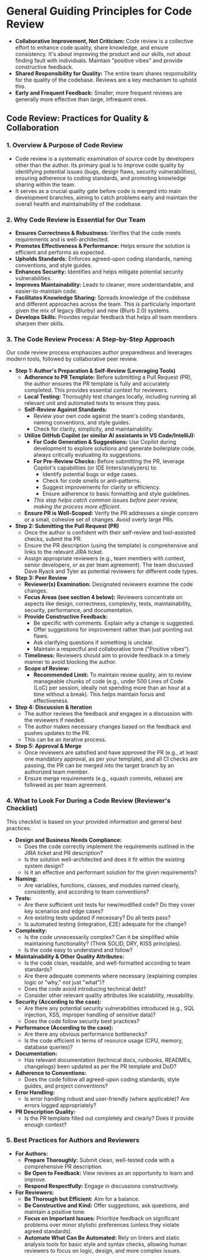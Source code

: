 # General Guiding Principles for Code Review

* **Collaborative Improvement, Not Criticism:** Code review is a collective effort to enhance code quality, share knowledge, and ensure consistency. It's about improving the product and our skills, not about finding fault with individuals. Maintain "positive vibes" and provide constructive feedback.
* **Shared Responsibility for Quality:** The entire team shares responsibility for the quality of the codebase. Reviews are a key mechanism to uphold this.
* **Early and Frequent Feedback:** Smaller, more frequent reviews are generally more effective than large, infrequent ones.

## Code Review: Practices for Quality & Collaboration

### 1. Overview & Purpose of Code Review

* Code review is a systematic examination of source code by developers other than the author. Its primary goal is to improve code quality by identifying potential issues (bugs, design flaws, security vulnerabilities), ensuring adherence to coding standards, and promoting knowledge sharing within the team.
* It serves as a crucial quality gate before code is merged into main development branches, aiming to catch problems early and maintain the overall health and maintainability of the codebase.

### 2. Why Code Review is Essential for Our Team

* **Ensures Correctness & Robustness:** Verifies that the code meets requirements and is well-architected.
* **Promotes Effectiveness & Performance:** Helps ensure the solution is efficient and performs as expected.
* **Upholds Standards:** Enforces agreed-upon coding standards, naming conventions, and style guides.
* **Enhances Security:** Identifies and helps mitigate potential security vulnerabilities.
* **Improves Maintainability:** Leads to cleaner, more understandable, and easier-to-maintain code.
* **Facilitates Knowledge Sharing:** Spreads knowledge of the codebase and different approaches across the team. This is particularly important given the mix of legacy (Blurby) and new (Blurb 2.0) systems.
* **Develops Skills:** Provides regular feedback that helps all team members sharpen their skills.

### 3. The Code Review Process: A Step-by-Step Approach

Our code review process emphasizes author preparedness and leverages modern tools, followed by collaborative peer review.

* **Step 1: Author's Preparation & Self-Review (Leveraging Tools)**
  * **Adherence to PR Template:** Before submitting a Pull Request (PR), the author ensures the PR template is fully and accurately completed. This provides essential context for reviewers.
  * **Local Testing:** Thoroughly test changes locally, including running all relevant unit and automated tests to ensure they pass.
  * **Self-Review Against Standards:**
    * Review your own code against the team's coding standards, naming conventions, and style guides.
    * Check for clarity, simplicity, and maintainability.
  * **Utilize GitHub Copilot (or similar AI assistants in VS Code/IntelliJ):**
    * **For Code Generation & Suggestions:** Use Copilot during development to explore solutions and generate boilerplate code, always critically evaluating its suggestions.
    * **For Pre-Review Checks:** Before submitting the PR, leverage Copilot's capabilities (or IDE linters/analyzers) to:
      * Identify potential bugs or edge cases.
      * Check for code smells or anti-patterns.
      * Suggest improvements for clarity or efficiency.
      * Ensure adherence to basic formatting and style guidelines.
    * *This step helps catch common issues before peer review, making the process more efficient.*
  * **Ensure PR is Well-Scoped:** Verify the PR addresses a single concern or a small, cohesive set of changes. Avoid overly large PRs.
* **Step 2: Submitting the Pull Request (PR)**
  * Once the author is confident with their self-review and tool-assisted checks, submit the PR.
  * Ensure the PR description (using the template) is comprehensive and links to the relevant JIRA ticket.
  * Assign appropriate reviewers (e.g., team members with context, senior developers, or as per team agreement). The team discussed Dave Ryack and Tyler as potential reviewers for different code types.
* **Step 3: Peer Review**
  * **Reviewer(s) Examination:** Designated reviewers examine the code changes.
  * **Focus Areas (see section 4 below):** Reviewers concentrate on aspects like design, correctness, complexity, tests, maintainability, security, performance, and documentation.
  * **Provide Constructive Feedback:**
    * Be specific with comments. Explain *why* a change is suggested.
    * Offer suggestions for improvement rather than just pointing out flaws.
    * Ask clarifying questions if something is unclear.
    * Maintain a respectful and collaborative tone ("Positive vibes").
  * **Timeliness:** Reviewers should aim to provide feedback in a timely manner to avoid blocking the author.
  * **Scope of Review:**
    * **Recommended Limit:** To maintain review quality, aim to review manageable chunks of code (e.g., under 500 Lines of Code (LoC) per session, ideally not spending more than an hour at a time without a break). This helps maintain focus and effectiveness.
* **Step 4: Discussion & Iteration**
  * The author reviews the feedback and engages in a discussion with the reviewers if needed.
  * The author makes necessary changes based on the feedback and pushes updates to the PR.
  * This can be an iterative process.
* **Step 5: Approval & Merge**
  * Once reviewers are satisfied and have approved the PR (e.g., at least one mandatory approval, as per your template), and all CI checks are passing, the PR can be merged into the target branch by an authorized team member.
  * Ensure merge requirements (e.g., squash commits, rebase) are followed as per team agreement.

### 4. What to Look For During a Code Review (Reviewer's Checklist)

This checklist is based on your provided information and general best practices:

* **Design and Business Needs Compliance:**
  * Does the code correctly implement the requirements outlined in the JIRA ticket and PR description?
  * Is the solution well-architected and does it fit within the existing system design?
  * Is it an effective and performant solution for the given requirements?
* **Naming:**
  * Are variables, functions, classes, and modules named clearly, consistently, and according to team conventions?
* **Tests:**
  * Are there sufficient unit tests for new/modified code? Do they cover key scenarios and edge cases?
  * Are existing tests updated if necessary? Do all tests pass?
  * Is automated testing (integration, E2E) adequate for the change?
* **Complexity:**
  * Is the code unnecessarily complex? Can it be simplified while maintaining functionality? (Think SOLID, DRY, KISS principles).
  * Is the code easy to understand and follow?
* **Maintainability & Other Quality Attributes:**
  * Is the code clean, readable, and well-formatted according to team standards?
  * Are there adequate comments where necessary (explaining complex logic or "why," not just "what")?
  * Does the code avoid introducing technical debt?
  * Consider other relevant quality attributes like scalability, reusability.
* **Security (According to the case):**
  * Are there any potential security vulnerabilities introduced (e.g., SQL injection, XSS, improper handling of sensitive data)?
  * Does the code follow security best practices?
* **Performance (According to the case):**
  * Are there any obvious performance bottlenecks?
  * Is the code efficient in terms of resource usage (CPU, memory, database queries)?
* **Documentation:**
  * Has relevant documentation (technical docs, runbooks, READMEs, changelogs) been updated as per the PR template and DoD?
* **Adherence to Conventions:**
  * Does the code follow all agreed-upon coding standards, style guides, and project conventions?
* **Error Handling:**
  * Is error handling robust and user-friendly (where applicable)? Are errors logged appropriately?
* **PR Description Quality:**
  * Is the PR template filled out completely and clearly? Does it provide enough context?

### 5. Best Practices for Authors and Reviewers

* **For Authors:**
  * **Prepare Thoroughly:** Submit clean, well-tested code with a comprehensive PR description.
  * **Be Open to Feedback:** View reviews as an opportunity to learn and improve.
  * **Respond Respectfully:** Engage in discussions constructively.
* **For Reviewers:**
  * **Be Thorough but Efficient:** Aim for a balance.
  * **Be Constructive and Kind:** Offer suggestions, ask questions, and maintain a positive tone.
  * **Focus on Important Issues:** Prioritize feedback on significant problems over minor stylistic preferences (unless they violate agreed standards).
  * **Automate What Can Be Automated:** Rely on linters and static analysis tools for basic style and syntax checks, allowing human reviewers to focus on logic, design, and more complex issues.

